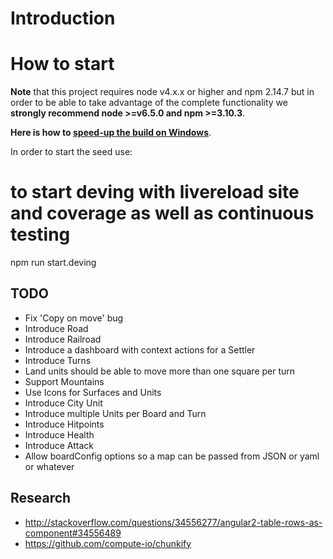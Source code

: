 # Introduction

# How to start

**Note** that this project requires node v4.x.x or higher and npm 2.14.7 but in order to be able to take advantage of the complete functionality we **strongly recommend node >=v6.5.0 and npm >=3.10.3**.

**Here is how to [speed-up the build on Windows](https://github.com/mgechev/angular-seed/wiki/Speed-up-the-build-on-Windows)**.

In order to start the seed use:

# to start deving with livereload site and coverage as well as continuous testing
npm run start.deving

## TODO
 - Fix 'Copy on move' bug
 - Introduce Road
 - Introduce Railroad
 - Introduce a dashboard with context actions for a Settler
 - Introduce Turns
 - Land units should be able to move more than one square per turn
 - Support Mountains
 - Use Icons for Surfaces and Units
 - Introduce City Unit
 - Introduce multiple Units per Board and Turn
 - Introduce Hitpoints
 - Introduce Health
 - Introduce Attack
 - Allow boardConfig options so a map can be passed from JSON or yaml or whatever

## Research
 - http://stackoverflow.com/questions/34556277/angular2-table-rows-as-component#34556489
 - https://github.com/compute-io/chunkify